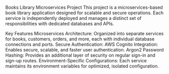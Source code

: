 

Books Library Microservices Project
This project is a microservices-based book library application designed for scalable and secure operations. Each service is independently deployed and manages a distinct set of responsibilities with dedicated databases and APIs.

Key Features
Microservices Architecture: Organized into separate services for books, customers, orders, and more, each with individual database connections and ports.
Secure Authentication:
AWS Cognito Integration: Enables secure, scalable, and faster user authentication.
Argon2 Password Hashing: Provides an additional layer of security on regular sign-in and sign-up routes.
Environment-Specific Configurations: Each service maintains its environment variables for optimized, isolated configuration.
